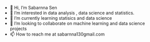 - 👋 Hi, I’m Sabarnna Sen
- 👀 I’m interested in data analysis , data science and statistics.
- 🌱 I’m currently learning statisics and data science
- 💞️ I’m looking to collaborate on machine learning and data science projects
- 📫 How to reach me at sabarnna130gmail.com 

<!---
Sabarnna1/Sabarnna1 is a ✨ special ✨ repository because its `README.md` (this file) appears on your GitHub profile.
You can click the Preview link to take a look at your changes.
--->
